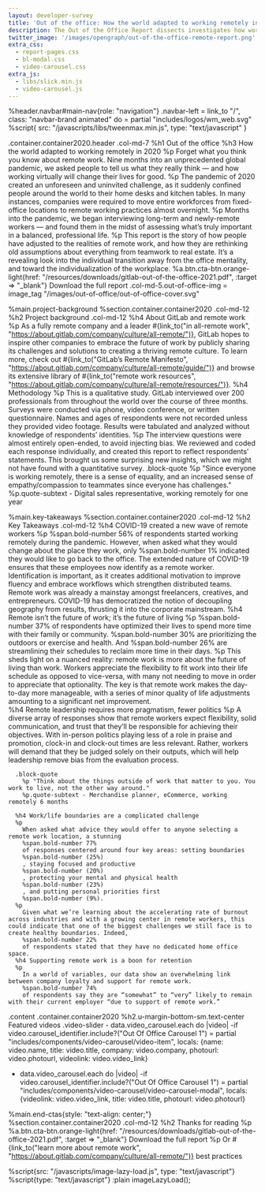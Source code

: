 ```yaml
---
layout: developer-survey
title: 'Out of the office: How the world adapted to working remotely in 2020'
description: The Out of the Office Report dissects investigates how working virtually changes peoples lives for good.
twitter_image: '/images/opengraph/out-of-the-office-remote-report.png'
extra_css:
  - report-pages.css
  - bl-modal.css
  - video-carousel.css
extra_js:
  - libs/slick.min.js
  - video-carousel.js
---
```


%header.navbar#main-nav{role: "navigation"}
  .navbar-left
    = link_to "/", class: "navbar-brand animated" do
      = partial "includes/logos/wm_web.svg"
  %script{ src: "/javascripts/libs/tweenmax.min.js", type: "text/javascript" }

.container.container2020.header
  .col-md-7
    %h1 Out of the office
    %h3 How the world adapted to working remotely in 2020
    %p Forget what you think you know about remote work. Nine months into an unprecedented global pandemic, we asked people to tell us what they really think — and how working virtually will change their lives for good.
    %p The pandemic of 2020 created an unforeseen and uninvited challenge, as it suddenly confined people around the world to their home desks and kitchen tables. In many instances, companies were required to move entire workforces from fixed-office locations to remote working practices almost overnight.
    %p Months into the pandemic, we began interviewing long-term and newly-remote workers — and found them in the midst of assessing what’s truly important in a balanced, professional life. 
    %p This report is the story of how people have adjusted to the realities of remote work, and how they are rethinking old assumptions about everything from teamwork to real estate. It’s a revealing look into the individual transition away from the office mentality, and toward the individualization of the workplace.
    %a.btn.cta-btn.orange-light{href: "/resources/downloads/gitlab-out-of-the-office-2021.pdf", :target => "_blank"}
      Download the full report
  .col-md-5.out-of-office-img
    = image_tag "/images/out-of-office/out-of-office-cover.svg"

%main.project-background
  %section.container.container2020
    .col-md-12
      %h2 Project background
    .col-md-12
      %h4 About GitLab and remote work
      %p As a fully remote company and a leader #{link_to("in all-remote work", "https://about.gitlab.com/company/culture/all-remote/")}, GitLab hopes to inspire other companies to embrace the future of work by publicly sharing its challenges and solutions to creating a thriving remote culture. To learn more, check out #{link_to("GitLab’s Remote Manifesto", "https://about.gitlab.com/company/culture/all-remote/guide/")} and browse its extensive library of #{link_to("remote work resources", "https://about.gitlab.com/company/culture/all-remote/resources/")}.
      %h4 Methodology
      %p This is a qualitative study. GitLab interviewed over 200 professionals from throughout the world over the course of three months. Surveys were conducted via phone, video conference, or written questionnaire. Names and ages of respondents were not recorded unless they provided video footage. Results were tabulated and analyzed without knowledge of respondents’ identities.
      %p The interview questions were almost entirely open-ended, to avoid injecting bias. We reviewed and coded each response individually, and created this report to reflect respondents’ statements. This brought us some surprising new insights, which we might not have found with a quantitative survey.
      .block-quote
        %p "Since everyone is working remotely, there is a sense of equality, and an increased sense of empathy/compassion to teammates since everyone has challenges."
        %p.quote-subtext - Digital sales representative, working remotely for one year

%main.key-takeaways
  %section.container.container2020
    .col-md-12
      %h2 Key Takeaways
    .col-md-12
      %h4 COVID-19 created a new wave of remote workers
      %p 
        %span.bold-number 56% 
        of respondents started working remotely during the pandemic. However, when asked what they would change about the place they work, only 
        %span.bold-number 1% 
        indicated they would like to go back to the office. The extended nature of COVID-19 ensures that these employees now identify as a remote worker. Identification is important, as it creates additional motivation to improve fluency and embrace workflows which strengthen distributed teams. Remote work was already a mainstay amongst freelancers, creatives, and entrepreneurs. COVID-19 has democratized the notion of decoupling geography from results, thrusting it into the corporate mainstream. 
      %h4 Remote isn’t the future of work; it’s the future of living
      %p 
        %span.bold-number 37% 
        of respondents have optimized their lives to spend more time with their family or community. 
        %span.bold-number 30% 
        are prioritizing the outdoors or exercise and health. And 
        %span.bold-number 26% 
        are streamlining their schedules to reclaim more time in their days.
      %p This sheds light on a nuanced reality: remote work is more about the future of living than work. Workers appreciate the flexibility to fit work into their life schedule as opposed to vice-versa, with many not needing to move in order to appreciate that optionality. The key is that remote work makes the day-to-day more manageable, with a series of minor quality of life adjustments amounting to a significant net improvement.  
      %h4 Remote leadership requires more pragmatism, fewer politics
      %p A diverse array of responses show that remote workers expect flexibility, solid communication, and trust that they’ll be responsible for achieving their objectives. With in-person politics playing less of a role in praise and promotion, clock-in and clock-out times are less relevant. Rather, workers will demand that they be judged solely on their outputs, which will help leadership remove bias from the evaluation process.
      
      .block-quote
        %p "Think about the things outside of work that matter to you. You work to live, not the other way around."
        %p.quote-subtext - Merchandise planner, eCommerce, working remotely 6 months
  
      %h4 Work/life boundaries are a complicated challenge
      %p 
        When asked what advice they would offer to anyone selecting a remote work location, a stunning 
        %span.bold-number 77% 
        of responses centered around four key areas: setting boundaries 
        %span.bold-number (25%)
        , staying focused and productive 
        %span.bold-number (20%)
        , protecting your mental and physical health 
        %span.bold-number (23%)
        , and putting personal priorities first 
        %span.bold-number (9%). 
      %p 
        Given what we’re learning about the accelerating rate of burnout across industries and with a growing center in remote workers, this could indicate that one of the biggest challenges we still face is to create healthy boundaries. Indeed, 
        %span.bold-number 22% 
        of respondents stated that they have no dedicated home office space.
      %h4 Supporting remote work is a boon for retention
      %p
        In a world of variables, our data show an overwhelming link between company loyalty and support for remote work. 
        %span.bold-number 74% 
        of respondents say they are “somewhat” to “very” likely to remain with their current employer “due to support of remote work.” 

.content
  .container.container2020
    %h2.u-margin-bottom-sm.text-center
      Featured videos
    .video-slider
      - data.video_carousel.each do |video|
        -if video.carousel_identifier.include?("Out Of Office Carousel 1")
          = partial "includes/components/video-carousel/video-item", locals: {name: video.name, title: video.title, company: video.company, photourl: video.photourl, videolink: video.video_link}
  - data.video_carousel.each do |video|
    -if video.carousel_identifier.include?("Out Of Office Carousel 1")
      = partial "includes/components/video-carousel/video-carousel-modal", locals: {videolink: video.video_link, title: video.title, photourl: video.photourl}

%main.end-ctas{style: "text-align: center;"}
  %section.container.container2020
    .col-md-12
      %h2 Thanks for reading
      %p
        %a.btn.cta-btn.orange-light{href: "/resources/downloads/gitlab-out-of-the-office-2021.pdf", :target => "_blank"} Download the full report
      %p Or #{link_to("learn more about remote work", "https://about.gitlab.com/company/culture/all-remote/")} best practices

%script{src: "/javascripts/image-lazy-load.js", type: "text/javascript"}
%script{type: "text/javascript"}
  :plain
    imageLazyLoad();
